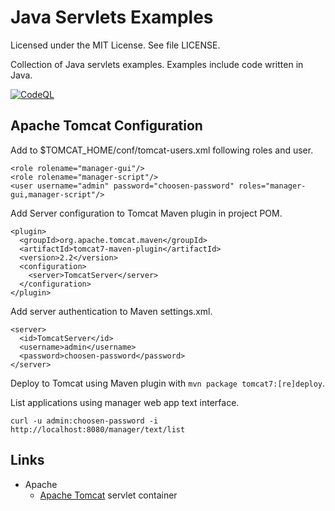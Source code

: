 # Java Servlets Examples

Licensed under the MIT License. See file LICENSE.

Collection of Java servlets examples. Examples include code written in Java.

[![CodeQL](https://github.com/mneiferbag/java-servlets/actions/workflows/codeql-analysis.yml/badge.svg)](https://github.com/mneiferbag/java-servlets/actions/workflows/codeql-analysis.yml)

## Apache Tomcat Configuration

Add to $TOMCAT_HOME/conf/tomcat-users.xml following roles and user.

    <role rolename="manager-gui"/>
    <role rolename="manager-script"/>
    <user username="admin" password="choosen-password" roles="manager-gui,manager-script"/>

Add Server configuration to Tomcat Maven plugin in project POM.

    <plugin>
      <groupId>org.apache.tomcat.maven</groupId>
      <artifactId>tomcat7-maven-plugin</artifactId>
      <version>2.2</version>
      <configuration>
        <server>TomcatServer</server>
      </configuration>
    </plugin>

Add server authentication to Maven settings.xml.

    <server>
      <id>TomcatServer</id>
      <username>admin</username>
      <password>choosen-password</password>
    </server>

Deploy to Tomcat using Maven plugin with `mvn package tomcat7:[re]deploy`.

List applications using manager web app text interface.

    curl -u admin:choosen-password -i http://localhost:8080/manager/text/list

## Links

* Apache
    * [Apache Tomcat](https://tomcat.apache.org/) servlet container
